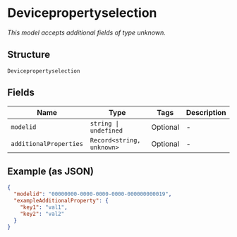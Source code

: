 
# Devicepropertyselection

*This model accepts additional fields of type unknown.*

## Structure

`Devicepropertyselection`

## Fields

| Name | Type | Tags | Description |
|  --- | --- | --- | --- |
| `modelid` | `string \| undefined` | Optional | - |
| `additionalProperties` | `Record<string, unknown>` | Optional | - |

## Example (as JSON)

```json
{
  "modelid": "00000000-0000-0000-0000-000000000019",
  "exampleAdditionalProperty": {
    "key1": "val1",
    "key2": "val2"
  }
}
```

